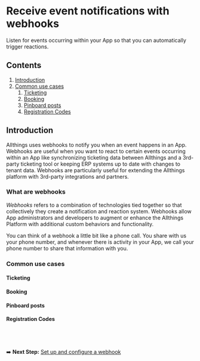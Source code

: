 # Receive event notifications with webhooks

Listen for events occurring within your App so that you can automatically trigger reactions.

## Contents

1.  [Introduction](#introduction)
1.  [Common use cases](#common-use-cases)
    1. [Ticketing](#ticketing)
    1. [Booking](#booking)
    1. [Pinboard posts](#pinboard-posts)
    1. [Registration Codes](#registration-codes)


 ## Introduction

Allthings uses webhooks to notify you when an event happens in an App. Webhooks are useful when you want to react to certain events occurring within an App like synchronizing ticketing data between Allthings and a 3rd-party ticketing tool or keeping ERP systems up to date with changes to tenant data. Webhooks are particularly useful for extending the Allthings platform with 3rd-party integrations and partners.


### What are webhooks

_Webhooks_ refers to a combination of technologies tied together so that collectively they create a notification and reaction system. Webhooks allow App administrators and developers to augment or enhance the Allthings Platform with additional custom behaviors and functionality.

You can think of a webhook a little bit like a phone call. You share with us your phone number, and whenever there is activity in your App, we call your phone number to share that information with you.


### Common use cases

#### Ticketing

#### Booking

#### Pinboard posts

#### Registration Codes





<br /><br /><br />
➡️ **Next Step:** [Set up and configure a webhook](./setup.md)
